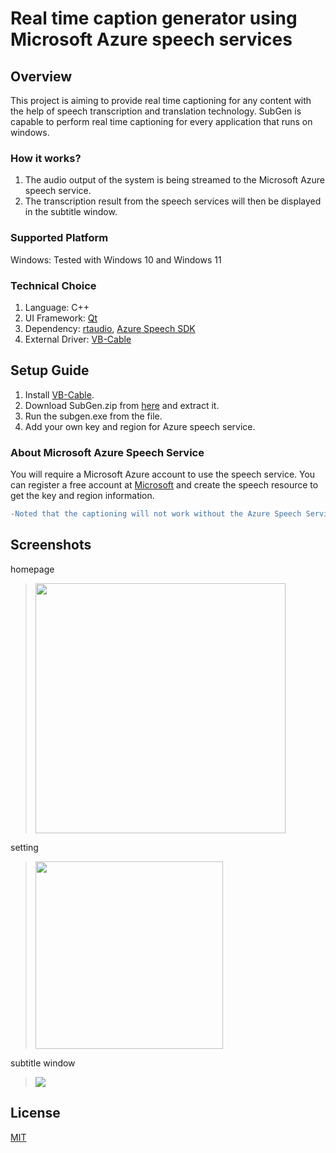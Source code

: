 # Real time caption generator using Microsoft Azure speech services
## Overview
This project is aiming to provide real time captioning for any content with the help of speech transcription and translation technology. SubGen is capable to perform real time captioning for every application that runs on windows.
### How it works?
1. The audio output of the system is being streamed to the Microsoft Azure speech service.
2. The transcription result from the speech services will then be displayed in the subtitle window.
### Supported Platform
Windows: Tested with Windows 10 and Windows 11
### Technical Choice
1. Language: C++
2. UI Framework: [Qt](https://www.qt.io/product/framework)
3. Dependency: [rtaudio](https://github.com/thestk/rtaudio), [Azure Speech SDK](https://learn.microsoft.com/en-us/azure/cognitive-services/Speech-Service/speech-sdk)
4. External Driver: [VB-Cable](https://vb-audio.com/Cable/)

## Setup Guide
1. Install [VB-Cable](https://vb-audio.com/Cable/).
2. Download SubGen.zip from [here](https://github.com/JadenChun/SubGen/releases/tag/v1.0) and extract it.
3. Run the subgen.exe from the file.
4. Add your own key and region for Azure speech service. 
### About Microsoft Azure Speech Service
You will require a Microsoft Azure account to use the speech service. You can register a free account at [Microsoft](https://azure.microsoft.com/en-us/free/) and create the speech resource to get the key and region information.
```diff
-Noted that the captioning will not work without the Azure Speech Service
```

## Screenshots
homepage
> <img src="https://user-images.githubusercontent.com/69668411/223078477-5b769337-7194-4f7b-a896-395ada70c87b.png" width="400">
setting
> <img src="https://user-images.githubusercontent.com/69668411/223094232-13600e20-b65e-40c3-9170-56eacf2e6489.png" width="300">
subtitle window
> <img src="https://user-images.githubusercontent.com/69668411/223098285-e527b56c-cd9e-47fe-93ca-9e4220907279.png">

## License
[MIT](https://choosealicense.com/licenses/mit/)
